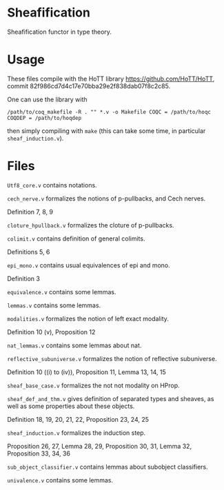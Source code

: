 Sheafification
==============

Sheafification functor in type theory.

# Usage #
These files compile with the HoTT library https://github.com/HoTT/HoTT, commit 82f986cd7d4c17e70bba29e2f838dab07f8c2c85.

One can use the library with
```
/path/to/coq_makefile -R . "" *.v -o Makefile COQC = /path/to/hoqc  COQDEP = /path/to/hoqdep
```
then simply compiling with `make` (this can take some time, in particular `sheaf_induction.v`).

# Files #
`Utf8_core.v` contains notations.

`cech_nerve.v` formalizes the notions of p-pullbacks, and Cech nerves.

  Definition 7, 8, 9
  
`cloture_hpullback.v`	formalizes the cloture of p-pullbacks.

`colimit.v` contains definition of general colimits.

  Definitions 5, 6
  
`epi_mono.v` contains usual equivalences of epi and mono.

  Definition 3
  
`equivalence.v` contains some lemmas.

`lemmas.v` contains some lemmas.

`modalities.v` formalizes the notion of left exact modality.

  Definition 10 (v), Proposition 12
  
`nat_lemmas.v` contains some lemmas about nat.

`reflective_subuniverse.v` formalizes the notion of reflective subuniverse.

  Definition 10 ((i) to (iv)), Proposition 11, Lemma 13, 14, 15
  
`sheaf_base_case.v` formalizes the not not modality on HProp.

`sheaf_def_and_thm.v` gives definition of separated types and sheaves, as well as some properties about these objects.

  Definition 18, 19, 20, 21, 22, Proposition 23, 24, 25
  
`sheaf_induction.v` formalizes the induction step.

  Proposition 26, 27, Lemma 28, 29, Proposition 30, 31, Lemma 32, Proposition 33, 34, 36
  
`sub_object_classifier.v` contains lemmas about subobject classifiers.

`univalence.v` contains some lemmas.
